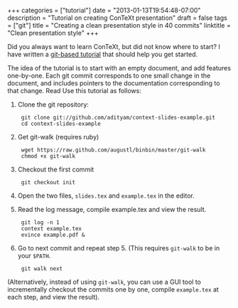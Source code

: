 +++
categories = ["tutorial"]
date = "2013-01-13T19:54:48-07:00"
description = "Tutorial on creating ConTeXt presentation"
draft = false
tags = ["git"]
title = "Creating a clean presentation style in 40 commits"
linktitle = "Clean presentation style"
+++

Did you always want to learn ConTeXt, but did not know where to start? I have
written a [git-based
tutorial](https://github.com/adityam/context-slides-example/commits) that should help you get started.

The idea of the tutorial is to start with an empty document, and add features
one-by-one. Each git commit corresponds to one small change in the document,
and includes pointers to the documentation corresponding to that change. Read
Use this tutorial as follows:

1. Clone the git repository:

        git clone git://github.com/adityam/context-slides-example.git
        cd context-slides-example

2. Get git-walk (requires ruby)

        wget https://raw.github.com/augustl/binbin/master/git-walk
        chmod +x git-walk

3. Checkout the first commit

        git checkout init

4. Open the two files, `slides.tex` and `example.tex` in the editor.

5. Read the log message, compile example.tex and view the result.

        git log -n 1
        context example.tex
        evince example.pdf &

6. Go to next commit and repeat step 5. (This requires `git-walk` to be in
   your `$PATH`.

        git walk next

(Alternatively, instead of using `git-walk`, you can use a GUI tool to
incrementally checkout the commits one by one, compile `example.tex` at each
step, and view the result).
